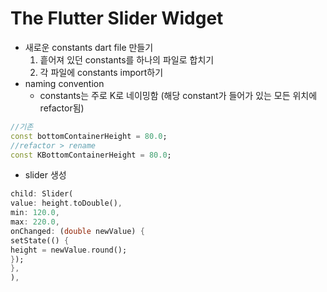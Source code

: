 # The Flutter Slider Widget
- 새로운 constants dart file 만들기
  1. 흩어져 있던 constants를 하나의 파일로 합치기 
  2. 각 파일에 constants import하기
- naming convention
  - constants는 주로 K로 네이밍함 (해당 constant가 들어가 있는 모든 위치에 refactor됨)
```dart
//기존
const bottomContainerHeight = 80.0;
//refactor > rename
const KBottomContainerHeight = 80.0;
```
- slider 생성
```dart
child: Slider(
value: height.toDouble(),
min: 120.0,
max: 220.0,
onChanged: (double newValue) {
setState(() {
height = newValue.round();
});
},
),
```